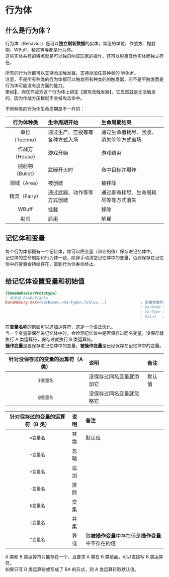 # 行为体



## 什么是行为体？

行为体（Behavior）是可以**独立刷新数据**的实体，常见的单位、作战方、抛射物、WBuff、精灵等等都是行为体。  
这些实体共有的特点就是可以独自响应玩家的操作，还可以脱离其他实体而独立存在。  

所有的行为体都可以支持添加触发器、支持添加任意种类的 WBuff。  
注意，不是所有种类的行为体都可以触发所有种类的的触发器，它不是不触发而是行为体可能没有这方面的能力。  
栗如🌰，你在作战方这个行为体上绑定【被攻击触发器】，它显然就是无法触发的，因为作战方压根就不会被攻击命中。

不同种类的行为体生命周期是不一样的：

|行为体种类|生命周期开始|生命周期结束|
|:-:|:-|:-|
|单位（Techno）|通过生产、空投等等各种方式入场|通过生命值耗尽、回收、消失等等方式离场|
|作战方（House）|游戏开始|游戏结束|
|抛射物（Bullet）|武器开火时|命中目标并爆炸|
|领域（Area）|被创建|被移除|
|精灵（Fairy）|通过武器、动作等等方式创建|通过寿命耗尽、生命周耗尽等等方式消失|
|WBuff|挂载|移除|
|副官|启用|解雇|



## 记忆体和变量

每个行为体都拥有一个记忆体，你可以把变量（和它的值）保存进记忆体中。  
记忆体的生命周期和行为体一致，除非手动清空记忆体中的变量，否则保存在记忆体中的变量会持续存在，直到行为体寿命终止。



## 给记忆体设置变量和初始值

```ini
[SomeBehaviorPrototype]
; 继承自 RawBuffable
DataMemory.XXX=<VarName>,<VarType>,[Value...]               ; 变量参数列表 , XXX 是可以随便写的 , 只是为了标签不重名
                                                            ; VarName = 变量名称 , 必要 , 可以随便写 , 但是长度不少少于 4 个字符
                                                            ; VarType = 变量类型 , 必要 , 取值范围 : int = 整数 , double = 浮点数 , string = 文本 , techno = 单位
                                                            ; Value   = 值 , 可选 , 可以写多项 , 类型需要和变量匹配 , 否则可能弹窗 , 默认值 : 空
```

在**变量名称**的前面可以追加运算符，这是一个语法优化。  
当一个变量要保存进记忆体中时，会检测记忆体中是否保存过同名变量，没保存就执行 A 类运算符，保存过就执行 B 类运算符。  
**操作变量**是要保存进记忆体中的变量，**被操作变量**是已经保存在记忆体中的变量。

|针对没保存过的变量的运算符（A 类）|说明|备注|
|:-:|:-|:-|
|`$变量名`|没保存过同名变量就添加它|默认值|
|`@变量名`|没保存过同名变量就忽略它||

|针对保存过的变量的运算符（B 类）|说明|备注|
|:-:|:-|:-|
|`=变量名`|替换|默认值|
|`~变量名`|忽略||
|`+变量名`|追加||
|`-变量名`|排除||
|`&变量名`|交集||
|`\|变量名`|并集||
|`^变量名`|异或|取**被操作变量**中存在但是**操作变量**中不存在的值|

A 类和 B 类运算符只能存在一个，且要求 A 类在 B 类前面，可以直接写 B 类运算符。  
如果只写 B 类运算符或写成了 BA 的形式，则 A 类运算符取默认值。